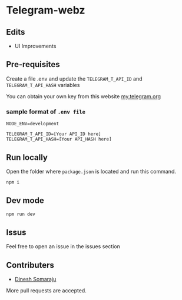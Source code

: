 # Telegram-webz

## Edits
* UI Improvements

## Pre-requisites

Create a file .env and update the `TELEGRAM_T_API_ID` and `TELEGRAM_T_API_HASH` variables

You can obtain your own key from this website [my.telegram.org](https://my.telegram.org)

### sample format of `.env file`

    NODE_ENV=development

    TELEGRAM_T_API_ID=[Your API_ID here]
    TELEGRAM_T_API_HASH=[Your API_HASH here]


## Run locally
Open the folder where `package.json` is located and run this command.

```sh
npm i
```

## Dev mode

```sh
npm run dev
```

## Issus
Feel free to open an issue in the issues section

## Contributers
* [Dinesh Somaraju](https://github.com/dinesh99639)

More pull requests are accepted.
